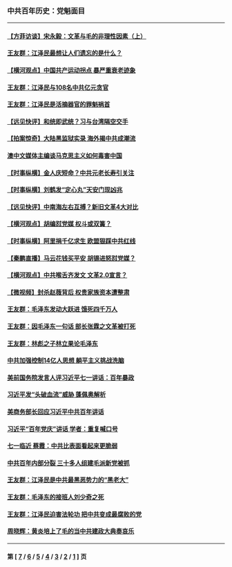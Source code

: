 ### 中共百年历史：党魁面目
---
#### [【方菲访谈】宋永毅：文革与毛的非理性因素（上）](../../pages/nf1176107/n13469956.md?05230430) 
#### [王友群：江泽民最想让人们遗忘的是什么？](../../pages/nf1176107/n13408949.md?05230430) 
#### [【横河观点】中国共产运动拐点 暴严重衰老迹象](../../pages/nf1176107/n13388333.md?05230430) 
#### [王友群：江泽民与108名中共亿元贪官](../../pages/nf1176107/n13352358.md?05230430) 
#### [王友群：江泽民是活摘器官的罪魁祸首](../../pages/nf1176107/n13336903.md?05230430) 
#### [【远见快评】和统即武统？习与台湾隔空交手](../../pages/nf1176107/n13297739.md?05230430) 
#### [【拍案惊奇】大陆黑监狱实录 海外揭中共成潮流](../../pages/nf1176107/n13288853.md?05230430) 
#### [澳中文媒体主编谈马克思主义如何毒害中国](../../pages/nf1176107/n13257387.md?05230430) 
#### [【时事纵横】金人庆短命？中共元老长寿引关注](../../pages/nf1176107/n13217934.md?05230430) 
#### [【时事纵横】刘鹤发“定心丸”天安门现凶兆](../../pages/nf1176107/n13215416.md?05230430) 
#### [【远见快评】中南海左右互搏？新旧文革4大对比](../../pages/nf1176107/n13214745.md?05230430) 
#### [【横河观点】胡编怼党媒 权斗或双簧？](../../pages/nf1176107/n13210864.md?05230430) 
#### [【时事纵横】阿里捐千亿求生 欧盟狠踩中共红线](../../pages/nf1176107/n13206431.md?05230430) 
#### [【秦鹏直播】马云花钱买平安 胡锡进怒怼党媒？](../../pages/nf1176107/n13206392.md?05230430) 
#### [【横河观点】中共喉舌齐发文 文革2.0宣言？](../../pages/nf1176107/n13201248.md?05230430) 
#### [【微视频】封杀赵薇背后 权贵家族资本遭整肃](../../pages/nf1176107/n13197798.md?05230430) 
#### [王友群：毛泽东发动大跃进 饿死四千万人](../../pages/nf1176107/n13177158.md?05230430) 
#### [王友群：因毛泽东一句话 部长张霖之文革被打死](../../pages/nf1176107/n13161711.md?05230430) 
#### [王友群：林彪之子林立果论毛泽东](../../pages/nf1176107/n13128622.md?05230430) 
#### [中共加强控制14亿人思想 躺平主义挑战洗脑](../../pages/nf1176107/n13094299.md?05230430) 
#### [美前国务院发言人评习近平七一讲话：百年暴政](../../pages/nf1176107/n13066986.md?05230430) 
#### [习近平发“头破血流”威胁 蓬佩奥解析](../../pages/nf1176107/n13063604.md?05230430) 
#### [美商务部长回应习近平中共百年讲话](../../pages/nf1176107/n13062903.md?05230430) 
#### [习近平“百年党庆”讲话 学者：重复喊口号](../../pages/nf1176107/n13061411.md?05230430) 
#### [七一临近 蔡霞：中共比表面看起来更脆弱](../../pages/nf1176107/n13056418.md?05230430) 
#### [中共百年内部分裂 三十多人组建毛派新党被抓](../../pages/nf1176107/n13044023.md?05230430) 
#### [王友群：江泽民是中共最黑恶势力的“黑老大”](../../pages/nf1176107/n13022180.md?05230430) 
#### [王友群：毛泽东的接班人刘少奇之死](../../pages/nf1176107/n12991772.md?05230430) 
#### [王友群：江泽民迫害法轮功 把中共变成最腐败的党](../../pages/nf1176107/n12947347.md?05230430) 
#### [周晓辉：黄炎培上了毛的当中共建政大典奏哀乐](../../pages/nf1176107/n12942780.md?05230430) 

---
#### 第 [ [7](./7.md?05230430) / [6](./6.md?05230430) / [5](./5.md?05230430) / [4](./4.md?05230430) / [3](./3.md?05230430) / [2](./2.md?05230430) / [1](./1.md?05230430) ] 页
